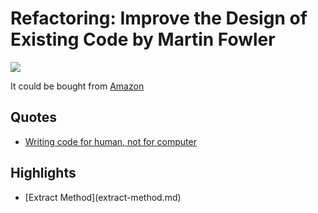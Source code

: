 # Refactoring: Improve the Design of Existing Code by Martin Fowler

[![](https://camo.githubusercontent.com/d9e2a13d969917057106ec852a446e11d6bbd825/68747470733a2f2f696d616765732d6e612e73736c2d696d616765732d616d617a6f6e2e636f6d2f696d616765732f492f35314b2d4d35685238714c2e5f53583235385f424f312c3230342c3230332c3230305f2e6a7067)](https://camo.githubusercontent.com/d9e2a13d969917057106ec852a446e11d6bbd825/68747470733a2f2f696d616765732d6e612e73736c2d696d616765732d616d617a6f6e2e636f6d2f696d616765732f492f35314b2d4d35685238714c2e5f53583235385f424f312c3230342c3230332c3230305f2e6a7067)

It could be bought from [Amazon](https://www.amazon.com/Refactoring-Improving-Design-Existing-Code/dp/0201485672)

## Quotes

* [Writing code for human, not for computer](https://github.com/EbenZhang/awesome-programming-knowledge/blob/master/Refactoring/Quotes/CodingForHuman.md)

## Highlights

* \[Extract Method\]\(extract-method.md\)



